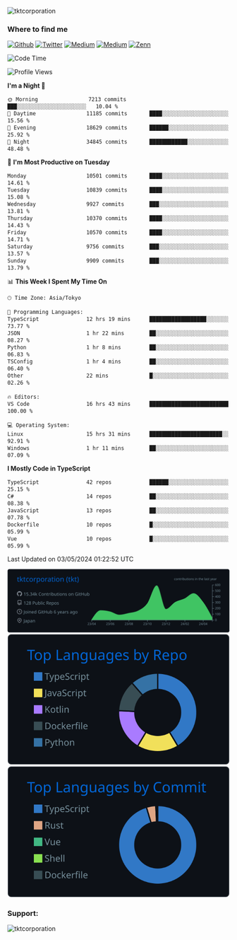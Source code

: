 <p align="left"> <img src="https://komarev.com/ghpvc/?username=tktcorporation&label=Profile%20views&color=0e75b6&style=flat" alt="tktcorporation" /> </p>

<h3>Where to find me</h3>
<p>
<a href="https://github.com/tktcorporation" target="_blank"><img alt="Github" src="https://img.shields.io/badge/GitHub-%2312100E.svg?&style=for-the-badge&logo=Github&logoColor=white" /></a>
<a href="https://twitter.com/tktcorporation" target="_blank"><img alt="Twitter" src="https://img.shields.io/badge/twitter-%231DA1F2.svg?&style=for-the-badge&logo=twitter&logoColor=white" /></a>
<a href="https://www.linkedin.com/in/tktcorporation" target="_blank"><img alt="Medium" src="https://img.shields.io/badge/linkdin-0a66c2.svg?&style=for-the-badge&logo=linkedin&logoColor=white" /></a>
<a href="https://qiita.com/tktcorporation" target="_blank"><img alt="Medium" src="https://img.shields.io/badge/qiita-55C500.svg?&style=for-the-badge&logo=qiita&logoColor=white" /></a>
<a href="https://zenn.dev/tktcorporation" target="_blank"><img alt="Zenn" src="https://img.shields.io/badge/Zenn-3EA8FF.svg?&style=for-the-badge&logo=Zenn&logoColor=white" /></a>
</p>
  
<!--START_SECTION:waka-->
![Code Time](http://img.shields.io/badge/Code%20Time-1%2C528%20hrs%2057%20mins-blue)

![Profile Views](http://img.shields.io/badge/Profile%20Views-0-blue)

**I'm a Night 🦉** 

```text
🌞 Morning                7213 commits        ███░░░░░░░░░░░░░░░░░░░░░░   10.04 % 
🌆 Daytime                11185 commits       ████░░░░░░░░░░░░░░░░░░░░░   15.56 % 
🌃 Evening                18629 commits       ██████░░░░░░░░░░░░░░░░░░░   25.92 % 
🌙 Night                  34845 commits       ████████████░░░░░░░░░░░░░   48.48 % 
```
📅 **I'm Most Productive on Tuesday** 

```text
Monday                   10501 commits       ████░░░░░░░░░░░░░░░░░░░░░   14.61 % 
Tuesday                  10839 commits       ████░░░░░░░░░░░░░░░░░░░░░   15.08 % 
Wednesday                9927 commits        ███░░░░░░░░░░░░░░░░░░░░░░   13.81 % 
Thursday                 10370 commits       ████░░░░░░░░░░░░░░░░░░░░░   14.43 % 
Friday                   10570 commits       ████░░░░░░░░░░░░░░░░░░░░░   14.71 % 
Saturday                 9756 commits        ███░░░░░░░░░░░░░░░░░░░░░░   13.57 % 
Sunday                   9909 commits        ███░░░░░░░░░░░░░░░░░░░░░░   13.79 % 
```


📊 **This Week I Spent My Time On** 

```text
🕑︎ Time Zone: Asia/Tokyo

💬 Programming Languages: 
TypeScript               12 hrs 19 mins      ██████████████████░░░░░░░   73.77 % 
JSON                     1 hr 22 mins        ██░░░░░░░░░░░░░░░░░░░░░░░   08.27 % 
Python                   1 hr 8 mins         ██░░░░░░░░░░░░░░░░░░░░░░░   06.83 % 
TSConfig                 1 hr 4 mins         ██░░░░░░░░░░░░░░░░░░░░░░░   06.40 % 
Other                    22 mins             █░░░░░░░░░░░░░░░░░░░░░░░░   02.26 % 

🔥 Editors: 
VS Code                  16 hrs 43 mins      █████████████████████████   100.00 % 

💻 Operating System: 
Linux                    15 hrs 31 mins      ███████████████████████░░   92.91 % 
Windows                  1 hr 11 mins        ██░░░░░░░░░░░░░░░░░░░░░░░   07.09 % 
```

**I Mostly Code in TypeScript** 

```text
TypeScript               42 repos            ██████░░░░░░░░░░░░░░░░░░░   25.15 % 
C#                       14 repos            ██░░░░░░░░░░░░░░░░░░░░░░░   08.38 % 
JavaScript               13 repos            ██░░░░░░░░░░░░░░░░░░░░░░░   07.78 % 
Dockerfile               10 repos            █░░░░░░░░░░░░░░░░░░░░░░░░   05.99 % 
Vue                      10 repos            █░░░░░░░░░░░░░░░░░░░░░░░░   05.99 % 
```




 Last Updated on 03/05/2024 01:22:52 UTC
<!--END_SECTION:waka-->

[![](https://raw.githubusercontent.com/tktcorporation/tktcorporation/master/profile-summary-card-output/github_dark/0-profile-details.svg)](https://github.com/vn7n24fzkq/github-profile-summary-cards)
[![](https://raw.githubusercontent.com/tktcorporation/tktcorporation/master/profile-summary-card-output/github_dark/1-repos-per-language.svg)](https://github.com/vn7n24fzkq/github-profile-summary-cards) [![](https://raw.githubusercontent.com/tktcorporation/tktcorporation/master/profile-summary-card-output/github_dark/2-most-commit-language.svg)](https://github.com/vn7n24fzkq/github-profile-summary-cards)

<h3 align="left">Support:</h3>
<p><a href="https://www.buymeacoffee.com/tktcorporation"> <img align="left" src="https://cdn.buymeacoffee.com/buttons/v2/default-yellow.png" height="50" width="210" alt="tktcorporation" /></a></p><br><br>
